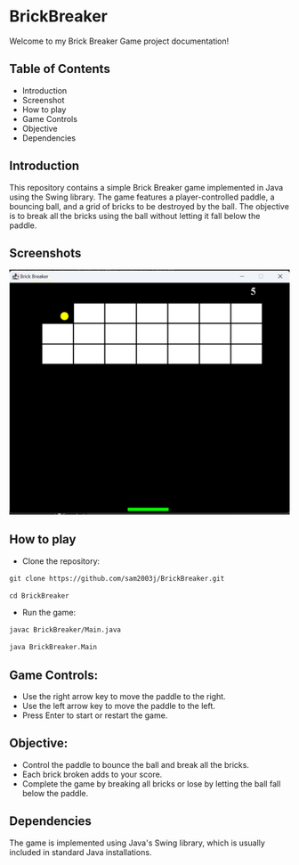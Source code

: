 # BrickBreaker
Welcome to my Brick Breaker Game project documentation!

## Table of Contents

- Introduction
- Screenshot
- How to play
- Game Controls
- Objective
- Dependencies


## Introduction
This repository contains a simple Brick Breaker game implemented in Java using the Swing library. The game features a player-controlled paddle, a bouncing ball, and a grid of bricks to be destroyed by the ball. The objective is to break all the bricks using the ball without letting it fall below the paddle.

## Screenshots

![Screenshot](https://github.com/sam2003j/BrickBreaker/blob/main/Brick%20Breaker.png)


## How to play
- Clone the repository:
```markdown
git clone https://github.com/sam2003j/BrickBreaker.git
```
```markdown
cd BrickBreaker
```
- Run the game:
```markdown
javac BrickBreaker/Main.java
```
```markdown
java BrickBreaker.Main
```

## Game Controls:
- Use the right arrow key to move the paddle to the right.
- Use the left arrow key to move the paddle to the left.
- Press Enter to start or restart the game.

## Objective:
- Control the paddle to bounce the ball and break all the bricks.
- Each brick broken adds to your score.
- Complete the game by breaking all bricks or lose by letting the ball fall below the paddle.

## Dependencies
The game is implemented using Java's Swing library, which is usually included in standard Java installations.
